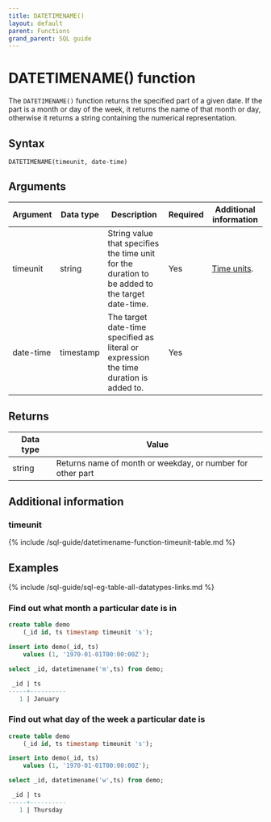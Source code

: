 ```yaml
---
title: DATETIMENAME()
layout: default
parent: Functions
grand_parent: SQL guide
---
```


# DATETIMENAME() function

The `DATETIMENAME()` function returns the specified part of a given date.
If the part is a month or day of the week, it returns the name of that month or day, otherwise it returns a string containing the numerical representation.

## Syntax

```
DATETIMENAME(timeunit, date-time)
```

## Arguments

| Argument | Data type | Description | Required | Additional information |
|---|---|---|---|---|
| timeunit | string | String value that specifies the time unit for the duration to be added to the target date-time. | Yes | [Time units](#timeunit).|
| date-time | timestamp | The target date-time specified as literal or expression the time duration is added to. | Yes | |


## Returns

| Data type | Value |
|---|---|
| string | Returns name of month or weekday, or number for other part |

## Additional information

### timeunit

{% include /sql-guide/datetimename-function-timeunit-table.md %}

## Examples

{% include /sql-guide/sql-eg-table-all-datatypes-links.md %}

### Find out what month a particular date is in

```sql
create table demo
    (_id id, ts timestamp timeunit 's');

insert into demo(_id, ts)
    values (1, '1970-01-01T00:00:00Z');

select _id, datetimename('m',ts) from demo;

 _id | ts                           
-----+----------
   1 | January
```

### Find out what day of the week a particular date is

```sql
create table demo
    (_id id, ts timestamp timeunit 's');

insert into demo(_id, ts)
    values (1, '1970-01-01T00:00:00Z');

select _id, datetimename('w',ts) from demo;

 _id | ts                           
-----+----------
   1 | Thursday
```
